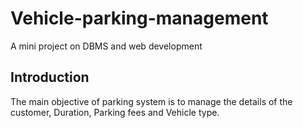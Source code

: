 # Vehicle-parking-management
A mini project on DBMS and web development
## Introduction
  The main objective of parking system is to manage the details of the customer, Duration, Parking fees and Vehicle type.
